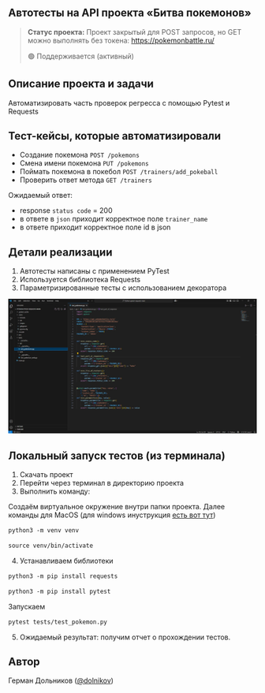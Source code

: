 <h2>Автотесты на API проекта «Битва покемонов»</h2>

> **Статус проекта:**
> Проект закрытый для POST запросов, но GET можно выполнять без токена: https://pokemonbattle.ru/
> 
> 🟢 Поддерживается (активный) 

## Описание проекта и задачи
Автоматизировать часть проверок регресса с помощью Pytest и Requests

## Тест-кейсы, которые автоматизировали
* Создание покемона `POST /pokemons`
* Смена имени покемона `PUT /pokemons`
* Поймать покемона в покебол `POST /trainers/add_pokeball`
* Проверить ответ метода `GET /trainers`

Ожидаемый ответ: 
* response `status code` = 200
* в ответе в `json` приходит корректное поле `trainer_name`
* в ответе приходит корректное поле id в json

## Детали реализации

1. Автотесты написаны с применением PyTest
2. Используется библиотека Requests
3. Параметризированные тесты с использованием декоратора

![image](https://raw.githubusercontent.com/IlyaSokolovsky-QA/Python-Pytest-Requests/refs/heads/main/pytest-api.png)

## Локальный запуск тестов (из терминала)
1. Скачать проект
2. Перейти через терминал в директорию проекта
3. Выполнить команду:

Создаём виртуальное окружение внутри папки проекта.
Далее команды для MacOS (для windows инуструкция [есть вот тут](https://realpython.com/python-virtual-environments-a-primer/#create-it))

``` markdown
python3 -m venv venv
```

``` markdown
source venv/bin/activate
```

4. Устанавливаем библиотеки

``` markdown
python3 -m pip install requests
```

``` markdown
python3 -m pip install pytest
```

Запускаем
``` markdown
pytest tests/test_pokemon.py
```

5. Ожидаемый результат: получим отчет о прохождении тестов.


## Автор

Герман Дольников ([@dolnikov](https://t.me/dolnikov))

